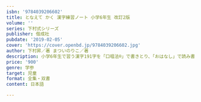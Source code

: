 ```yaml
---
isbn: '9784039206602'
title: となえて かく 漢字練習ノート 小学6年生 改訂2版
volume: ''
series: 下村式シリーズ
publisher: 偕成社
pubdate: '2019-02-05'
cover: 'https://cover.openbd.jp/9784039206602.jpg'
author: 下村昇／著 まついのりこ／著
description: 小学6年生で習う漢字191字を「口唱法®」で書きとり、「おはなし」で読み書き練習。2020年度新学習指要領準拠の改訂2版。
price: '900'
genre: 学参
target: 児童
format: 全集・双書
content: 日本語

---
```


